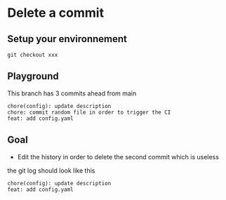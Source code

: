 # Delete a commit

## Setup your environnement

```
git checkout xxx
```

## Playground

This branch has 3 commits ahead from main


```
chore(config): update description
chore: commit random file in order to trigger the CI
feat: add config.yaml
```


## Goal

- Edit the history in order to delete the second commit which is useless

the git log should look like this

```
chore(config): update description
feat: add config.yaml
```



